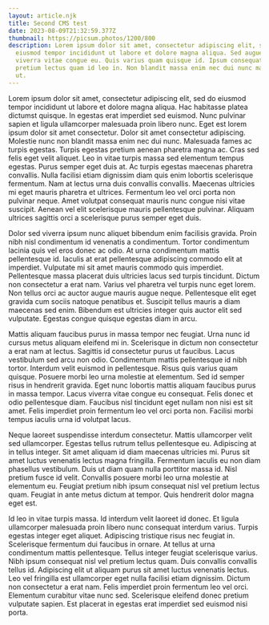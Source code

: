```yaml
---
layout: article.njk
title: Second CMS test
date: 2023-08-09T21:32:59.377Z
thumbnail: https://picsum.photos/1200/800
description: Lorem ipsum dolor sit amet, consectetur adipiscing elit, sed do
  eiusmod tempor incididunt ut labore et dolore magna aliqua. Sed augue lacus
  viverra vitae congue eu. Quis varius quam quisque id. Ipsum consequat nisl vel
  pretium lectus quam id leo in. Non blandit massa enim nec dui nunc mattis enim
  ut.
---
```

<!--StartFragment-->

Lorem ipsum dolor sit amet, consectetur adipiscing elit, sed do eiusmod tempor incididunt ut labore et dolore magna aliqua. Hac habitasse platea dictumst quisque. In egestas erat imperdiet sed euismod. Nunc pulvinar sapien et ligula ullamcorper malesuada proin libero nunc. Eget est lorem ipsum dolor sit amet consectetur. Dolor sit amet consectetur adipiscing. Molestie nunc non blandit massa enim nec dui nunc. Malesuada fames ac turpis egestas. Turpis egestas pretium aenean pharetra magna ac. Cras sed felis eget velit aliquet. Leo in vitae turpis massa sed elementum tempus egestas. Purus semper eget duis at. Ac turpis egestas maecenas pharetra convallis. Nulla facilisi etiam dignissim diam quis enim lobortis scelerisque fermentum. Nam at lectus urna duis convallis convallis. Maecenas ultricies mi eget mauris pharetra et ultrices. Fermentum leo vel orci porta non pulvinar neque. Amet volutpat consequat mauris nunc congue nisi vitae suscipit. Aenean vel elit scelerisque mauris pellentesque pulvinar. Aliquam ultrices sagittis orci a scelerisque purus semper eget duis.

Dolor sed viverra ipsum nunc aliquet bibendum enim facilisis gravida. Proin nibh nisl condimentum id venenatis a condimentum. Tortor condimentum lacinia quis vel eros donec ac odio. At urna condimentum mattis pellentesque id. Iaculis at erat pellentesque adipiscing commodo elit at imperdiet. Vulputate mi sit amet mauris commodo quis imperdiet. Pellentesque massa placerat duis ultricies lacus sed turpis tincidunt. Dictum non consectetur a erat nam. Varius vel pharetra vel turpis nunc eget lorem. Non tellus orci ac auctor augue mauris augue neque. Pellentesque elit eget gravida cum sociis natoque penatibus et. Suscipit tellus mauris a diam maecenas sed enim. Bibendum est ultricies integer quis auctor elit sed vulputate. Egestas congue quisque egestas diam in arcu.

Mattis aliquam faucibus purus in massa tempor nec feugiat. Urna nunc id cursus metus aliquam eleifend mi in. Scelerisque in dictum non consectetur a erat nam at lectus. Sagittis id consectetur purus ut faucibus. Lacus vestibulum sed arcu non odio. Condimentum mattis pellentesque id nibh tortor. Interdum velit euismod in pellentesque. Risus quis varius quam quisque. Posuere morbi leo urna molestie at elementum. Sed id semper risus in hendrerit gravida. Eget nunc lobortis mattis aliquam faucibus purus in massa tempor. Lacus viverra vitae congue eu consequat. Felis donec et odio pellentesque diam. Faucibus nisl tincidunt eget nullam non nisi est sit amet. Felis imperdiet proin fermentum leo vel orci porta non. Facilisi morbi tempus iaculis urna id volutpat lacus.

Neque laoreet suspendisse interdum consectetur. Mattis ullamcorper velit sed ullamcorper. Egestas tellus rutrum tellus pellentesque eu. Adipiscing at in tellus integer. Sit amet aliquam id diam maecenas ultricies mi. Purus sit amet luctus venenatis lectus magna fringilla. Fermentum iaculis eu non diam phasellus vestibulum. Duis ut diam quam nulla porttitor massa id. Nisl pretium fusce id velit. Convallis posuere morbi leo urna molestie at elementum eu. Feugiat pretium nibh ipsum consequat nisl vel pretium lectus quam. Feugiat in ante metus dictum at tempor. Quis hendrerit dolor magna eget est.

Id leo in vitae turpis massa. Id interdum velit laoreet id donec. Et ligula ullamcorper malesuada proin libero nunc consequat interdum varius. Turpis egestas integer eget aliquet. Adipiscing tristique risus nec feugiat in. Scelerisque fermentum dui faucibus in ornare. At tellus at urna condimentum mattis pellentesque. Tellus integer feugiat scelerisque varius. Nibh ipsum consequat nisl vel pretium lectus quam. Duis convallis convallis tellus id. Adipiscing elit ut aliquam purus sit amet luctus venenatis lectus. Leo vel fringilla est ullamcorper eget nulla facilisi etiam dignissim. Dictum non consectetur a erat nam. Felis imperdiet proin fermentum leo vel orci. Elementum curabitur vitae nunc sed. Scelerisque eleifend donec pretium vulputate sapien. Est placerat in egestas erat imperdiet sed euismod nisi porta.

<!--EndFragment-->